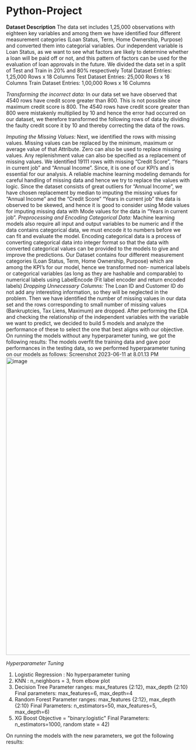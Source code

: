 # Python-Project
**Dataset Description**
The data set includes 1,25,000 observations with eighteen key variables and among them we have identified four different measurement categories (Loan Status, Term, Home Ownership, Purpose) and converted them into categorial variables. Our independent variable is Loan Status, as we want to see what factors are likely to determine whether a loan will be paid off or not, and this pattern of factors can be used for the evaluation of loan approvals in the future.
We divided the data set in a split of Test and Train in 20% and 80% respectively Total Dataset Entries: 1,25,000 Rows x 18 Columns
Test Dataset Entries: 25,000 Rows x 16 Columns
Train Dataset Entries: 1,00,000 Rows x 16 Columns

_Transforming the incorrect data:_
In our data set we have observed that 4540 rows have credit score greater than 800. This is not possible since maximum credit score is 800.
The 4540 rows have credit score greater than 800 were mistakenly multiplied by 10 and hence the error had occurred on our dataset, we therefore transformed the following rows of data by dividing the faulty credit score it by 10 and thereby correcting the data of the rows.
 
_Imputing the Missing Values:_
Next, we identified the rows with missing values. Missing values can be replaced by the minimum, maximum or average value of that Attribute. Zero can also be used to replace missing values. Any replenishment value can also be specified as a replacement of missing values. We identified 19111 rows with missing “Credit Score”, “Years in current job” and “Annual Income”. Since, it is one of our KPI’s and is essential for our analysis. A reliable machine learning modeling demands for careful handling of missing data and hence we try to replace the values with logic.
Since the dataset consists of great outliers for “Annual Income”, we have chosen replacement by median to imputing the missing values for “Annual Income” and the “Credit Score”
“Years in current job” the data is observed to be skewed, and hence it is good to consider using Mode values for imputing missing data with Mode values for the data in “Years in current job”.
_Preprocessing and Encoding Categorical Data:_
Machine learning models also require all input and output variables to be numeric and if the data contains categorical data, we must encode it to numbers before we can fit and evaluate the model. Encoding categorical data is a process of converting categorical data into integer format so that the data with converted categorical values can be provided to the models to give and improve the predictions. Our Dataset contains four different measurement categories (Loan Status, Term, Home Ownership, Purpose) which are among the KPI’s for our model, hence we transformed non- numerical labels or categorical variables (as long as they are hashable and comparable) to numerical labels using LabelEncode (Fit label encoder and return encoded labels)
_Dropping Unnecessary Columns:_
The Loan ID and Customer ID do not add any interesting information, so they will be neglected in the problem. Then we have identified the number of missing values in our data set and the rows corresponding to small number of missing values (Bankruptcies, Tax Liens, Maximum) are dropped.
After performing the EDA and checking the relationship of the independent variables with the variable we want to predict, we decided to build 5 models and analyze the performance of these to select the one that best aligns with our objective. On running the models without any hyperparameter tuning, we got the following results:
The models overfit the training data and gave poor performances in the testing data, so we performed hyperparameter tuning on our models as follows:
Screenshot 2023-06-11 at 8.01.13 PM<img width="814" alt="image" src="https://github.com/aditichand/Python-Project/assets/61296787/6d74b2db-e36f-480f-8e9d-a1665033dee4">

_Hyperparameter Tuning_
1. Logistic Regression : No hyperparameter tuning
2. KNN : n_neighbors = 3, from elbow plot
3. Decision Tree
Parameter ranges: max_features {2:12}, max_depth {2:10} Final parameters: max_features=6, max_depth=4
4. Random Forest
Parameter ranges: max_features {2:12}, max_depth {2:10}
Final Parameters: n_estimators=50, max_features=5, max_depth=6)
5. XG Boost
Objective = "binary:logistic"
Final Parameters: n_estimators=1000, random state = 42)

On running the models with the new parameters, we got the following results:
